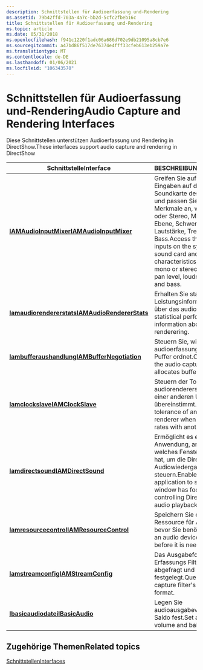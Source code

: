 ```yaml
---
description: Schnittstellen für Audioerfassung und-Rendering
ms.assetid: 79b42ffd-703a-4a7c-bb2d-5cfc2fbeb16c
title: Schnittstellen für Audioerfassung und-Rendering
ms.topic: article
ms.date: 05/31/2018
ms.openlocfilehash: f941c1220f1adc06a686d702e9db21095a8cb7e6
ms.sourcegitcommit: a47bd86f517de76374e4fff33cfeb613eb259a7e
ms.translationtype: MT
ms.contentlocale: de-DE
ms.lasthandoff: 01/06/2021
ms.locfileid: "106343570"
---
```

# <a name="audio-capture-and-rendering-interfaces"></a><span data-ttu-id="97b1d-103">Schnittstellen für Audioerfassung und-Rendering</span><span class="sxs-lookup"><span data-stu-id="97b1d-103">Audio Capture and Rendering Interfaces</span></span>

<span data-ttu-id="97b1d-104">Diese Schnittstellen unterstützen Audioerfassung und Rendering in DirectShow.</span><span class="sxs-lookup"><span data-stu-id="97b1d-104">These interfaces support audio capture and rendering in DirectShow</span></span>



| <span data-ttu-id="97b1d-105">Schnittstelle</span><span class="sxs-lookup"><span data-stu-id="97b1d-105">Interface</span></span>                                              | <span data-ttu-id="97b1d-106">BESCHREIBUNG</span><span class="sxs-lookup"><span data-stu-id="97b1d-106">Description</span></span>                                                                                                                                               |
|--------------------------------------------------------|-----------------------------------------------------------------------------------------------------------------------------------------------------------|
| [<span data-ttu-id="97b1d-107">**IAMAudioInputMixer**</span><span class="sxs-lookup"><span data-stu-id="97b1d-107">**IAMAudioInputMixer**</span></span>](/windows/desktop/api/Strmif/nn-strmif-iamaudioinputmixer)       | <span data-ttu-id="97b1d-108">Greifen Sie auf die analogen Eingaben auf der Soundkarte des Systems zu, und passen Sie die Merkmale an, wie z. b. Mono oder Stereo, Mischungs Ebene, Schwenk Pegel, Lautstärke, Treble und Bass.</span><span class="sxs-lookup"><span data-stu-id="97b1d-108">Access the analog inputs on the system's sound card and adjust characteristics, such as mono or stereo, mix level, pan level, loudness, treble, and bass.</span></span> |
| [<span data-ttu-id="97b1d-109">**Iamaudiorendererstats**</span><span class="sxs-lookup"><span data-stu-id="97b1d-109">**IAMAudioRendererStats**</span></span>](/windows/desktop/api/Strmif/nn-strmif-iamaudiorendererstats) | <span data-ttu-id="97b1d-110">Erhalten Sie statistische Leistungsinformationen über das audiorendering.</span><span class="sxs-lookup"><span data-stu-id="97b1d-110">Get statistical performance information about audio renderering.</span></span>                                                                                          |
| [<span data-ttu-id="97b1d-111">**Iambufferaushandlung**</span><span class="sxs-lookup"><span data-stu-id="97b1d-111">**IAMBufferNegotiation**</span></span>](/windows/desktop/api/Strmif/nn-strmif-iambuffernegotiation)   | <span data-ttu-id="97b1d-112">Steuern Sie, wie der audioerfassungs Filter Puffer ordnet.</span><span class="sxs-lookup"><span data-stu-id="97b1d-112">Control how the audio capture filter allocates buffers.</span></span>                                                                                                   |
| [<span data-ttu-id="97b1d-113">**Iamclockslave**</span><span class="sxs-lookup"><span data-stu-id="97b1d-113">**IAMClockSlave**</span></span>](/windows/desktop/api/Strmif/nn-strmif-iamclockslave)                 | <span data-ttu-id="97b1d-114">Steuern der Toleranz eines audiorenderers, wenn er mit einer anderen Uhr übereinstimmt.</span><span class="sxs-lookup"><span data-stu-id="97b1d-114">Control the tolerance of an audio renderer when it matches rates with another clock.</span></span>                                                                      |
| [<span data-ttu-id="97b1d-115">**Iamdirectsound**</span><span class="sxs-lookup"><span data-stu-id="97b1d-115">**IAMDirectSound**</span></span>](/previous-versions/windows/desktop/api/Amaudio/nn-amaudio-iamdirectsound)               | <span data-ttu-id="97b1d-116">Ermöglicht es einer Anwendung, anzugeben, welches Fenster den Fokus hat, um die DirectSound-Audiowiedergabe zu steuern.</span><span class="sxs-lookup"><span data-stu-id="97b1d-116">Enables an application to specify which window has focus for controlling DirectSound audio playback.</span></span>                                                      |
| [<span data-ttu-id="97b1d-117">**Iamresourcecontrol**</span><span class="sxs-lookup"><span data-stu-id="97b1d-117">**IAMResourceControl**</span></span>](/windows/desktop/api/Strmif/nn-strmif-iamresourcecontrol)       | <span data-ttu-id="97b1d-118">Speichern Sie eine Ressource für Audiogeräte, bevor Sie benötigt wird.</span><span class="sxs-lookup"><span data-stu-id="97b1d-118">Hold an audio device resource before it is needed.</span></span>                                                                                                        |
| [<span data-ttu-id="97b1d-119">**Iamstreamconfig**</span><span class="sxs-lookup"><span data-stu-id="97b1d-119">**IAMStreamConfig**</span></span>](/windows/desktop/api/Strmif/nn-strmif-iamstreamconfig)             | <span data-ttu-id="97b1d-120">Das Ausgabeformat des Erfassungs Filters wird abgefragt und festgelegt.</span><span class="sxs-lookup"><span data-stu-id="97b1d-120">Query and set the capture filter's output format.</span></span>                                                                                                         |
| [<span data-ttu-id="97b1d-121">**Ibasicaudiodatei**</span><span class="sxs-lookup"><span data-stu-id="97b1d-121">**IBasicAudio**</span></span>](/windows/desktop/api/Control/nn-control-ibasicaudio)                     | <span data-ttu-id="97b1d-122">Legen Sie audioausgabevolume und Saldo fest.</span><span class="sxs-lookup"><span data-stu-id="97b1d-122">Set audio output volume and balance.</span></span>                                                                                                                      |



 

## <a name="related-topics"></a><span data-ttu-id="97b1d-123">Zugehörige Themen</span><span class="sxs-lookup"><span data-stu-id="97b1d-123">Related topics</span></span>

<dl> <dt>

[<span data-ttu-id="97b1d-124">Schnittstellen</span><span class="sxs-lookup"><span data-stu-id="97b1d-124">Interfaces</span></span>](interfaces.md)
</dt> </dl>

 

 



